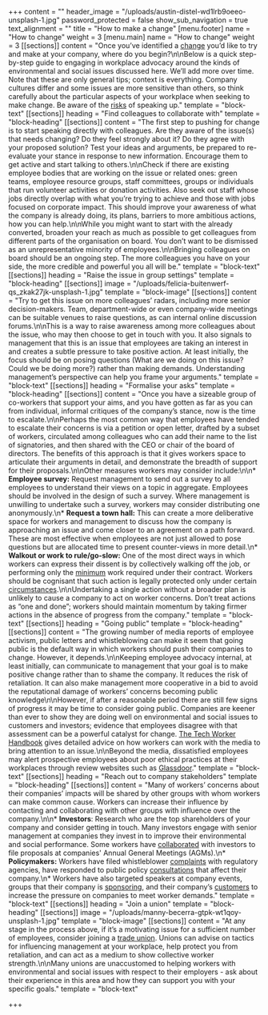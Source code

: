 +++
content = ""
header_image = "/uploads/austin-distel-wd1lrb9oeeo-unsplash-1.jpg"
password_protected = false
show_sub_navigation = true
text_alignment = ""
title = "How to make a change"
[menu.footer]
name = "How to change"
weight = 3
[menu.main]
name = "How to change"
weight = 3
[[sections]]
content = "Once you’ve identified a [change](https://www.honestwork.org/what-to-change/general/) you’d like to try and make at your company, where do you begin?\n\nBelow is a quick step-by-step guide to engaging in workplace advocacy around the kinds of environmental and social issues discussed here. We’ll add more over time. Note that these are only general tips; context is everything. Company cultures differ and some issues are more sensitive than others, so think carefully about the particular aspects of your workplace when seeking to make change. Be aware of the [risks](https://honestwork.org/how-to-change/your-rights/) of speaking up."
template = "block-text"
[[sections]]
heading = "Find colleagues to collaborate with"
template = "block-heading"
[[sections]]
content = "The first step to pushing for change is to start speaking directly with colleagues. Are they aware of the issue(s) that needs changing? Do they feel strongly about it? Do they agree with your proposed solution? Test your ideas and arguments, be prepared to re-evaluate your stance in response to new information. Encourage them to get active and start talking to others.\n\nCheck if there are existing employee bodies that are working on the issue or related ones: green teams, employee resource groups, staff committees, groups or individuals that run volunteer activities or donation activities. Also seek out staff whose jobs directly overlap with what you’re trying to achieve and those with jobs focused on corporate impact. This should improve your awareness of what the company is already doing, its plans, barriers to more ambitious actions, how you can help.\n\nWhile you might want to start with the already converted, broaden your reach as much as possible to get colleagues from different parts of the organisation on board. You don’t want to be dismissed as an unrepresentative minority of employees.\n\nBringing colleagues on board should be an ongoing step. The more colleagues you have on your side, the more credible and powerful you all will be."
template = "block-text"
[[sections]]
heading = "Raise the issue in group settings"
template = "block-heading"
[[sections]]
image = "/uploads/felicia-buitenwerf-qs_zkak27jk-unsplash-1.jpg"
template = "block-image"
[[sections]]
content = "Try to get this issue on more colleagues’ radars, including more senior decision-makers. Team, department-wide or even company-wide meetings can be suitable venues to raise questions, as can internal online discussion forums.\n\nThis is a way to raise awareness among more colleagues about the issue, who may then choose to get in touch with you. It also signals to management that this is an issue that employees are taking an interest in and creates a subtle pressure to take positive action. At least initially, the focus should be on posing questions (What are we doing on this issue? Could we be doing more?) rather than making demands. Understanding management’s perspective can help you frame your arguments."
template = "block-text"
[[sections]]
heading = "Formalise your asks"
template = "block-heading"
[[sections]]
content = "Once you have a sizeable group of co-workers that support your aims, and you have gotten as far as you can from individual, informal critiques of the company’s stance, now is the time to escalate.\n\nPerhaps the most common way that employees have tended to escalate their concerns is via a petition or open letter, drafted by a subset of workers, circulated among colleagues who can add their name to the list of signatories, and then shared with the CEO or chair of the board of directors. The benefits of this approach is that it gives workers space to articulate their arguments in detail, and demonstrate the breadth of support for their proposals.\n\nOther measures workers may consider include:\n\n* **Employee survey:** Request management to send out a survey to all employees to understand their views on a topic in aggregate. Employees should be involved in the design of such a survey. Where management is unwilling to undertake such a survey, workers may consider distributing one anonymously.\n* **Request a town hall:** This can create a more deliberative space for workers and management to discuss how the company is approaching an issue and come closer to an agreement on a path forward. These are most effective when employees are not just allowed to pose questions but are allocated time to present counter-views in more detail.\n* **Walkout or work to rule/go-slow:** One of the most direct ways in which workers can express their dissent is by collectively walking off the job, or performing only the [minimum](https://en.wikipedia.org/wiki/Work-to-rule) work required under their contract. Workers should be cognisant that such action is legally protected only under certain [circumstances](https://honestwork.org/how-to-change/your-rights/).\n\nUndertaking a single action without a broader plan is unlikely to cause a company to act on worker concerns. Don’t treat actions as “one and done”; workers should maintain momentum by taking firmer actions in the absence of progress from the company."
template = "block-text"
[[sections]]
heading = "Going public"
template = "block-heading"
[[sections]]
content = "The growing number of media reports of employee activism, public letters and whistleblowing can make it seem that going public is the default way in which workers should push their companies to change. However, it depends.\n\nKeeping employee advocacy internal, at least initially, can communicate to management that your goal is to make positive change rather than to shame the company. It reduces the risk of retaliation. It can also make management more cooperative in a bid to avoid the reputational damage of workers’ concerns becoming public knowledge\n\nHowever, if after a reasonable period there are still few signs of progress it may be time to consider going public. Companies are keener than ever to show they are doing well on environmental and social issues to customers and investors; evidence that employees disagree with that assessment can be a powerful catalyst for change. [The Tech Worker Handbook](https://techworkerhandbook.org/media/) gives detailed advice on how workers can work with the media to bring attention to an issue.\n\nBeyond the media, dissatisfied employees may alert prospective employees about poor ethical practices at their workplaces through review websites such as [Glassdoor](https://www.glassdoor.co.uk/index.htm)."
template = "block-text"
[[sections]]
heading = "Reach out to company stakeholders"
template = "block-heading"
[[sections]]
content = "Many of workers’ concerns about their companies’ impacts will be shared by other groups with whom workers can make common cause. Workers can increase their influence by contacting and collaborating with other groups with influence over the company.\n\n* **Investors**: Research who are the top shareholders of your company and consider getting in touch. Many investors engage with senior management at companies they invest in to improve their environmental and social performance. Some workers have [collaborated](https://www.protocol.com/workplace/shareholder-proposals-workers) with investors to file proposals at companies' Annual General Meetings (AGMs).\n* **Policymakers:** Workers have filed whistleblower [complaints](https://www.nytimes.com/2021/10/26/technology/facebook-sec-complaints.html) with regulatory agencies, have responded to public policy [consultations](https://www.nbcnews.com/news/all/amazon-workers-protest-proposal-raise-bar-shareholder-resolutions-n1129216) that affect their company.\n* Workers have also targeted speakers at company events, groups that their company is [sponsoring](https://www.bloomberg.com/news/articles/2019-06-26/google-workers-petition-sf-pride-to-exclude-company-from-parade), and their company’s [customers](https://progressivegrocer.com/ufcw-staging-protests-harris-teeters-ploy-organize-smithfield-plant-workers) to increase the pressure on companies to meet worker demands."
template = "block-text"
[[sections]]
heading = "Join a union"
template = "block-heading"
[[sections]]
image = "/uploads/manny-becerra-gtpk-wt1qoy-unsplash-1.jpg"
template = "block-image"
[[sections]]
content = "At any stage in the process above, if it’s a motivating issue for a sufficient number of employees, consider joining a [trade union](https://honestwork.org/how-to-change/joining-a-trade-union/). Unions can advise on tactics for influencing management at your workplace, help protect you from retaliation, and can act as a medium to show collective worker strength.\n\nMany unions are unaccustomed to helping workers with environmental and social issues with respect to their employers - ask about their experience in this area and how they can support you with your specific goals."
template = "block-text"

+++
